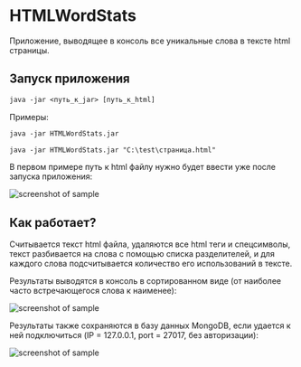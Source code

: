 # HTMLWordStats
Приложение, выводящее в консоль все уникальные слова в тексте html страницы.

## Запуск приложения
```gcc 
java -jar <путь_к_jar> [путь_к_html]
```

Примеры:
```gcc 
java -jar HTMLWordStats.jar
```
```gcc 
java -jar HTMLWordStats.jar "C:\test\страница.html"
```

В первом примере путь к html файлу нужно будет ввести уже после запуска приложения:

![screenshot of sample](http://images.vfl.ru/ii/1633072941/b1f58542/36079916_m.png)

## Как работает?
Считывается текст html файла, удаляются все html теги и спецсимволы, текст разбивается на слова с помощью списка разделителей, и для каждого слова подсчитывается количество его использований в тексте.

Результаты выводятся в консоль в сортированном виде (от наиболее часто встречающегося слова к наименее):

![screenshot of sample](http://images.vfl.ru/ii/1633073765/c2bfa6b7/36080057_m.png)

Результаты также сохраняются в базу данных MongoDB, если удается к ней подключиться (IP = 127.0.0.1, port = 27017, без авторизации):

![screenshot of sample](http://images.vfl.ru/ii/1633074403/ad853c02/36080267_m.png)
